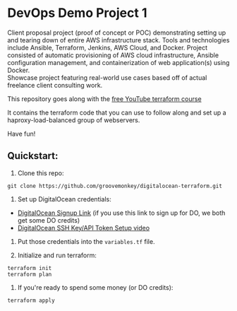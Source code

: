 # DevOps Demo Project 1
Client proposal project (proof of concept or POC) demonstrating setting  up and tearing down of entire AWS infrastructure stack. Tools and technologies include Ansible, Terraform, Jenkins, AWS Cloud, and Docker. Project consisted of automatic provisioning of AWS cloud infrastructure, Ansible configuration management, and containerization of web application(s) using Docker.<br>
Showcase project featuring real-world use cases based off of actual freelance client consulting work.

This repository goes along with the [free YouTube terraform course](https://www.youtube.com/watch?v=1JAx2npuprk&list=PLtK75qxsQaMIHQOaDd0Zl_jOuu1m3vcWO)

It contains the terraform code that you can use to follow along and set up a haproxy-load-balanced group of webservers.

Have fun!


## Quickstart:

1. Clone this repo:

`git clone https://github.com/groovemonkey/digitalocean-terraform.git`

1. Set up DigitalOcean credentials:

- [DigitalOcean Signup Link](https://www.digitalocean.com/?refcode=0380a1db56a6) (if you use this link to sign up for DO, we both get some DO credits)
- [DigitalOcean SSH Key/API Token Setup video](https://www.youtube.com/watch?v=hAW6aXRHWdw&list=PLtK75qxsQaMIHQOaDd0Zl_jOuu1m3vcWO&index=2)

1. Put those credentials into the `variables.tf` file.

1. Initialize and run terraform:
```
terraform init
terraform plan
```

1. If you're ready to spend some money (or DO credits):

`terraform apply`
